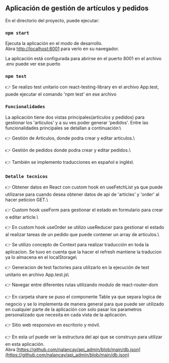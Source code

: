 ## Aplicación de gestión de artículos y pedidos

En el directorio del proyecto, puede ejecutar:

### `npm start`

Ejecuta la aplicación en el modo de desarrollo.\
Abra [http://localhost:8001](http://localhost:8001) para verlo en su navegador.

La aplicación está configurada para abrirse en el puerto 8001 en el archivo .env puede ver ese puerto

### `npm test`

👉 Se realizo test unitario con react-testing-library en el archivo App.test, puede ejecutar el comando 'npm test' en ese archivo

### `Funcionalidades`

La aplicación tiene dos vistas principales(articulos y pedidos) para gestionar los 'articulos' y a su ves poder generar 'pedidos'. Entre las funcionalidades principales se detallan a continuación:\

👉 Gestión de Articulos, donde podra crear y editar articulos.\

👉 Gestión de pedidos donde podra crear y editar pedidos.\

👉 También se implemento traducciones en español e inglés\

### `Detalle tecnicos`

👉 Obtener datos en React con custom hook en useFetchList ya que puede utilizarse para cuando desea obtener datos de api de 'articles' y 'order' al hacer peticion GET.\

👉 Custom hook useForm para gestionar el estado en formulario para crear o editar article.\

👉 En custom hook useOrder se utilizo useReducer para gestionar el estado al realizar tareas de un pedido que puede contener un array de articulos.\

👉 Se utilizo concepto de Context para realizar traducción en toda la aplicacion. Se tuvo en cuenta que la hacer el refresh mantiene la traducion ya lo almacena en el localStorage\

👉 Generacion de test factories para utilizarlo en la ejecución de test unitario en archivo App.test.js\

👉 Navegar entre diferentes rutas utilizando modulo de react-router-dom

👉 En carpeta share se puso el componente Table ya que separa logica de negocio y se lo implementa de manera general para que puede ser utilizado en cualquier parte de la aplicación con solo pasar los parametros personalizado que necesita en cada vista de la aplicación.

👉 Sitio web responsivo en escritorio y móvil.

👉 En esta url puede ver la estructura del api que se construyo para utilizar en esta aplicación.\
Abra [https://github.com/nalancay/api_admin/blob/main/db.json](https://github.com/nalancay/api_admin/blob/main/db.json)
